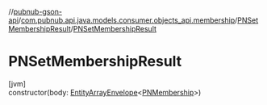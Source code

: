 //[pubnub-gson-api](../../../index.md)/[com.pubnub.api.java.models.consumer.objects_api.membership](../index.md)/[PNSetMembershipResult](index.md)/[PNSetMembershipResult](-p-n-set-membership-result.md)

# PNSetMembershipResult

[jvm]\
constructor(body: [EntityArrayEnvelope](../../com.pubnub.api.java.models.consumer.objects_api/-entity-array-envelope/index.md)&lt;[PNMembership](../-p-n-membership/index.md)&gt;)
